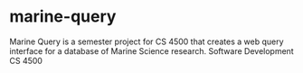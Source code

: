 # marine-query
Marine Query is a semester project for CS 4500 that creates a web query
interface for a database of Marine Science research. Software Development CS 4500
